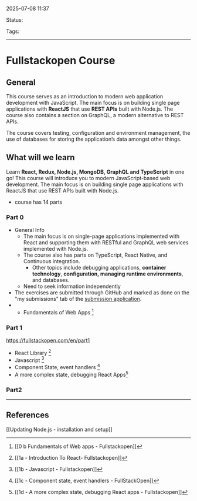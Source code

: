 
2025-07-08 11:37

Status:

Tags: 

---
# Fullstackopen Course

## General
This course serves as an introduction to modern web application development with JavaScript. The main focus is on building single page applications with **ReactJS** that use **REST APIs** built with Node.js. The course also contains a section on GraphQL, a modern alternative to REST APIs.

The course covers testing, configuration and environment management, the use of databases for storing the application’s data amongst other things.

## What will we learn
Learn **React, Redux, Node.js, MongoDB, GraphQL and TypeScript** in one go! This course will introduce you to modern JavaScript-based web development. The main focus is on building single page applications with ReactJS that use REST APIs built with Node.js.

- course has 14 parts 
### Part 0
- General Info 
	- The main focus is on single-page applications implemented with React and supporting them with RESTful and GraphQL web services implemented with Node.js.
	- The course also has parts on TypeScript, React Native, and Continuous integration.
		- Other topics include debugging applications, **container technology**, **configuration, managing runtime environments**, and databases.
	- Need to seek information independently
- The exercises are submitted through GitHub and marked as done on the "my submissions" tab of the [submission application](https://studies.cs.helsinki.fi/stats/courses/fullstackopen).
- - Fundamentals of Web Apps [^1]

### Part 1
https://fullstackopen.com/en/part1
- React Library [^2]
- Javascript [^3]
- Component State, event handlers [^4]
- A more complex state, debugging React Apps[^5]

### Part2


---
## References
[[Updating Node.js - installation and setup]]
[^1]: [[0 b Fundamentals of Web apps - Fullstackopen]]
[^2]: [[1a - Introduction To React- Fullstackopen]]
[^3]: [[1b - Javascript - Fullstackopen]]
[^4]: [[1c - Component state, event handlers - FullStackOpen]]
[^5]: [[1d - A more complex state, debugging React apps - Fullstackopen]]